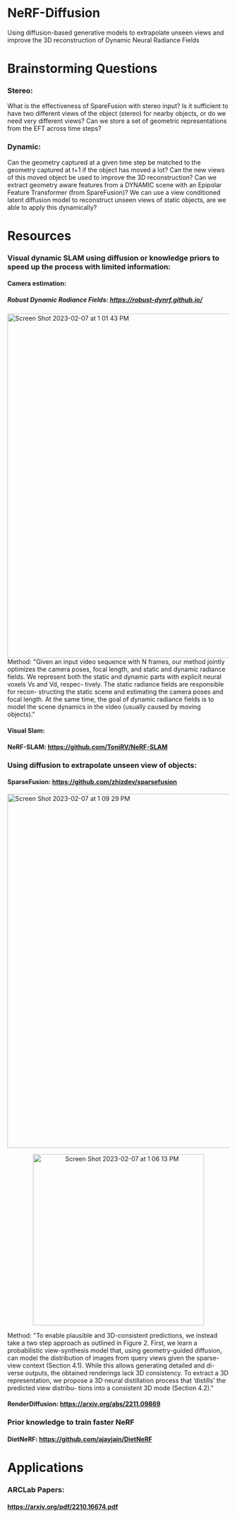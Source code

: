 # NeRF-Diffusion
Using diffusion-based generative models to extrapolate unseen views and improve the 3D reconstruction of Dynamic Neural Radiance Fields


# Brainstorming Questions

### Stereo: 

What is the effectiveness of SpareFusion with stereo input? Is it sufficient to have two different views of the object (stereo) for nearby objects, or do we need very different views? Can we store a set of geometric representations from the EFT across time steps?

### Dynamic: 

Can the geometry captured at a given time step be matched to the geometry captured at t+1 if the object has moved a lot? Can the new views of this moved object be used to improve the 3D reconstruction?
Can we extract geometry aware features from a DYNAMIC scene with an Epipolar Feature Transformer (from SpareFusion)? We can use a view conditioned latent diffusion model to reconstruct unseen views of static objects, are we able to apply this dynamically? 

# Resources
### Visual dynamic SLAM using diffusion or knowledge priors to speed up the process with limited information:
#### Camera estimation:
  ##### Robust Dynamic Radiance Fields: https://robust-dynrf.github.io/
  <img width="780" alt="Screen Shot 2023-02-07 at 1 01 43 PM" src="https://user-images.githubusercontent.com/49171243/217328359-87d0886f-407c-4bbf-8adc-26dfcc636518.png">
  Method: "Given an input video sequence with N frames, our method jointly optimizes the camera poses, focal length, and static and dynamic radiance fields. We represent both the static and dynamic parts with explicit neural voxels Vs and Vd, respec- tively. The static radiance fields are responsible for recon- structing the static scene and estimating the camera poses and focal length. At the same time, the goal of dynamic radiance fields is to model the scene dynamics in the video (usually caused by moving objects)."

#### Visual Slam:
  #### NeRF-SLAM: https://github.com/ToniRV/NeRF-SLAM

### Using diffusion to extrapolate unseen view of objects:       
#### SparseFusion: https://github.com/zhizdev/sparsefusion
<img width="802" alt="Screen Shot 2023-02-07 at 1 09 29 PM" src="https://user-images.githubusercontent.com/49171243/217329833-bb0ba85d-c084-4fd0-a0fb-72698264ad70.png">
<p align="center">
<img width="388" alt="Screen Shot 2023-02-07 at 1 06 13 PM" src="https://user-images.githubusercontent.com/49171243/217329186-5c12eff2-4790-470f-945e-616f576e0af0.png">
</p>

Method: 
"To enable plausible and 3D-consistent predictions, we instead take a two step approach as outlined in Figure 2. First, we learn a probabilistic view-synthesis model that, using geometry-guided diffusion, can model the distribution of images from query views given the sparse-view context (Section 4.1). While this allows generating detailed and di- verse outputs, the obtained renderings lack 3D consistency. To extract a 3D representation, we propose a 3D neural distillation process that ‘distills’ the predicted view distribu- tions into a consistent 3D mode (Section 4.2)."

#### RenderDiffusion: https://arxiv.org/abs/2211.09869

### Prior knowledge to train faster NeRF
  #### DietNeRF: https://github.com/ajayjain/DietNeRF

# Applications 
### ARCLab Papers:
#### https://arxiv.org/pdf/2210.16674.pdf
